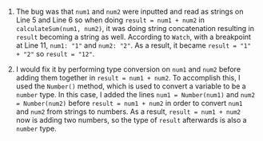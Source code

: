 1. The bug was that `num1` and `num2` were inputted and read as strings on Line 5 and Line 6 so when doing `result = num1 + num2` in `calculateSum(num1, num2)`, it was doing string concatenation resulting in `result` becoming a string as well. According to `Watch`, with a breakpoint at Line 11, `num1: "1"` and `num2: "2"`. As a result, it became `result = "1" + "2"` so `result = "12"`.

2. I would fix it by performing type conversion on `num1` and `num2` before adding them together in `result = num1 + num2`. To accomplish this, I used the `Number()` method, which is used to convert a variable to be a `number` type. In this case, I added the lines `num1 = Number(num1)` and `num2 = Number(num2)` before `result = num1 + num2` in order to convert `num1` and `num2` from strings to numbers. As a result, `result = num1 + num2` now is adding two numbers, so the type of `result` afterwards is also a `number` type.